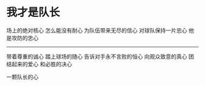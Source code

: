 # 我才是队长

场上的绝对核心
怎么能没有耐心
为队伍带来无尽的信心
对球队保持一片忠心
他是攻防的忠心

- - - -

带着尊重的诚心
踏上球场的随心
告诉对手永不言败的恒心
向观众致意的真心
团结起来的爱心
和必胜的决心

一颗队长的心